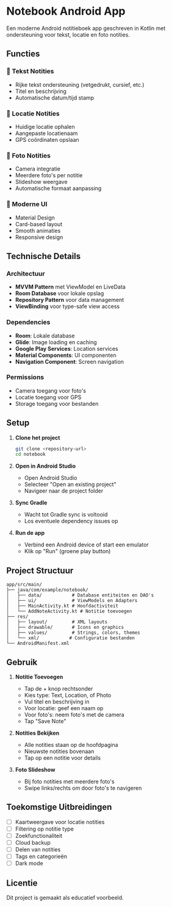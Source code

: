 # Notebook Android App

Een moderne Android notitieboek app geschreven in Kotlin met ondersteuning voor tekst, locatie en foto notities.

## Functies

### 📝 Tekst Notities
- Rijke tekst ondersteuning (vetgedrukt, cursief, etc.)
- Titel en beschrijving
- Automatische datum/tijd stamp

### 📍 Locatie Notities
- Huidige locatie ophalen
- Aangepaste locatienaam
- GPS coördinaten opslaan

### 📸 Foto Notities
- Camera integratie
- Meerdere foto's per notitie
- Slideshow weergave
- Automatische formaat aanpassing

### 🎨 Moderne UI
- Material Design
- Card-based layout
- Smooth animaties
- Responsive design

## Technische Details

### Architectuur
- **MVVM Pattern** met ViewModel en LiveData
- **Room Database** voor lokale opslag
- **Repository Pattern** voor data management
- **ViewBinding** voor type-safe view access

### Dependencies
- **Room**: Lokale database
- **Glide**: Image loading en caching
- **Google Play Services**: Location services
- **Material Components**: UI componenten
- **Navigation Component**: Screen navigation

### Permissions
- Camera toegang voor foto's
- Locatie toegang voor GPS
- Storage toegang voor bestanden

## Setup

1. **Clone het project**
   ```bash
   git clone <repository-url>
   cd notebook
   ```

2. **Open in Android Studio**
   - Open Android Studio
   - Selecteer "Open an existing project"
   - Navigeer naar de project folder

3. **Sync Gradle**
   - Wacht tot Gradle sync is voltooid
   - Los eventuele dependency issues op

4. **Run de app**
   - Verbind een Android device of start een emulator
   - Klik op "Run" (groene play button)

## Project Structuur

```
app/src/main/
├── java/com/example/notebook/
│   ├── data/           # Database entiteiten en DAO's
│   ├── ui/             # ViewModels en Adapters
│   ├── MainActivity.kt # Hoofdactiviteit
│   └── AddNoteActivity.kt # Notitie toevoegen
├── res/
│   ├── layout/         # XML layouts
│   ├── drawable/       # Icons en graphics
│   ├── values/         # Strings, colors, themes
│   └── xml/           # Configuratie bestanden
└── AndroidManifest.xml
```

## Gebruik

1. **Notitie Toevoegen**
   - Tap de + knop rechtsonder
   - Kies type: Text, Location, of Photo
   - Vul titel en beschrijving in
   - Voor locatie: geef een naam op
   - Voor foto's: neem foto's met de camera
   - Tap "Save Note"

2. **Notities Bekijken**
   - Alle notities staan op de hoofdpagina
   - Nieuwste notities bovenaan
   - Tap op een notitie voor details

3. **Foto Slideshow**
   - Bij foto notities met meerdere foto's
   - Swipe links/rechts om door foto's te navigeren

## Toekomstige Uitbreidingen

- [ ] Kaartweergave voor locatie notities
- [ ] Filtering op notitie type
- [ ] Zoekfunctionaliteit
- [ ] Cloud backup
- [ ] Delen van notities
- [ ] Tags en categorieën
- [ ] Dark mode

## Licentie

Dit project is gemaakt als educatief voorbeeld.
